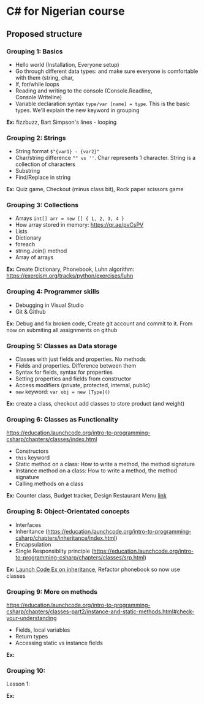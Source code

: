 # C# for Nigerian course

## Proposed structure
### Grouping 1: Basics
- Hello world (Installation, Everyone setup)
- Go through different data types: and make sure everyone is comfortable with them (string, char, 
- If, for/while loops
- Reading and writing to the console (Console.Readline, Console.Writeline)
- Variable declaration syntax `type/var [name] = type`. This is the basic types. We'll explain the new keyword in grouping 

**Ex:** fizzbuzz, Bart Simpson's lines - looping

### Grouping 2: Strings
- String format `$"{var1} - {var2}"`
- Char/string difference `"" vs ''`. Char represents 1 character. String is a collection of characters
- Substring
- Find/Replace in string

**Ex:** Quiz game, Checkout (minus class bit), Rock paper scissors game

### Grouping 3: Collections
- Arrays `int[] arr = new [] { 1, 2, 3, 4 }`
- How array stored in memory: https://qr.ae/pvCsPV
- Lists
- Dictionary
- foreach
- string.Join() method  
- Array of arrays

**Ex:** Create Dictionary, Phonebook, Luhn algorithm: https://exercism.org/tracks/python/exercises/luhn

### Grouping 4: Programmer skills
- Debugging in Visual Studio
- Git & Github

**Ex:** Debug and fix broken code, Create git account and commit to it. From now on submiting all assignments on github

### Grouping 5: Classes as Data storage
- Classes with just fields and properties. No methods
- Fields and properties. Difference between them
- Syntax for fields, syntax for properties
- Setting properties and fields from constructor
- Access modifiers (private, protected, internal, public)
- `new` keyword: `var obj = new [Type]()`

**Ex:** create a class, checkout add classes to store product (and weight)


### Grouping 6: Classes as Functionality
https://education.launchcode.org/intro-to-programming-csharp/chapters/classes/index.html
- Constructors
- `this` keyword
- Static method on a class: How to write a method, the method signature
- Instance method on a class: How to write a method, the method signature
- Calling methods on a class

**Ex:** Counter class, Budget tracker, Design Restaurant Menu [link](https://education.launchcode.org/csharp-web-development/chapters/classes/studio.html)

### Grouping 8: Object-Orientated concepts
- Interfaces
- Inheritance (https://education.launchcode.org/intro-to-programming-csharp/chapters/inheritance/index.html)
- Encapsulation
- Single Responsiblity principle (https://education.launchcode.org/intro-to-programming-csharp/chapters/classes/srp.html)

**Ex:** [Launch Code Ex on inheritance](https://education.launchcode.org/intro-to-programming-csharp/chapters/inheritance/exercises.html), Refactor phonebook so now use classes


### Grouping 9: More on methods
https://education.launchcode.org/intro-to-programming-csharp/chapters/classes-part2/instance-and-static-methods.html#check-your-understanding
- Fields, local variables
- Return types
- Accessing static vs instance fields

**Ex:**

### Grouping 10: 
Lesson 1: 


**Ex:**


